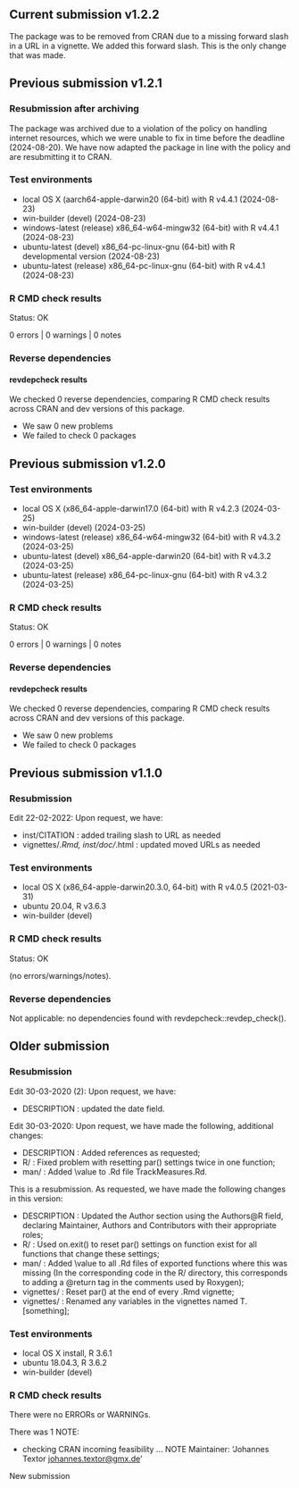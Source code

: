 ## Current submission v1.2.2

The package was to be removed from CRAN due to a missing forward slash in a URL 
in a vignette. We added this forward slash. This is the only change that was made.

## Previous submission v1.2.1

### Resubmission after archiving

The package was archived due to a violation of the policy on handling internet resources,
which we were unable to fix in time before the deadline (2024-08-20). We have now
adapted the package in line with the policy and are resubmitting it to CRAN. 


### Test environments
* local OS X (aarch64-apple-darwin20 (64-bit) with R v4.4.1 (2024-08-23) 
* win-builder (devel) (2024-08-23)
* windows-latest (release) x86_64-w64-mingw32 (64-bit) with R v4.4.1 (2024-08-23)
* ubuntu-latest (devel) x86_64-pc-linux-gnu (64-bit) with R developmental version (2024-08-23)
* ubuntu-latest (release) x86_64-pc-linux-gnu (64-bit) with R v4.4.1 (2024-08-23)


### R CMD check results

Status: OK

0 errors | 0 warnings | 0 notes

### Reverse dependencies

#### revdepcheck results

We checked 0 reverse dependencies, comparing R CMD check results across CRAN and dev versions of this package.

 * We saw 0 new problems
 * We failed to check 0 packages



## Previous submission v1.2.0


### Test environments
* local OS X (x86_64-apple-darwin17.0 (64-bit) with R v4.2.3 (2024-03-25)
* win-builder (devel) (2024-03-25)
* windows-latest (release) x86_64-w64-mingw32 (64-bit) with R v4.3.2 (2024-03-25)
* ubuntu-latest (devel) x86_64-apple-darwin20 (64-bit) with R v4.3.2 (2024-03-25)
* ubuntu-latest (release) x86_64-pc-linux-gnu (64-bit) with R v4.3.2 (2024-03-25)


### R CMD check results

Status: OK

0 errors | 0 warnings | 0 notes

### Reverse dependencies

#### revdepcheck results

We checked 0 reverse dependencies, comparing R CMD check results across CRAN and dev versions of this package.

 * We saw 0 new problems
 * We failed to check 0 packages


## Previous submission v1.1.0

### Resubmission

Edit 22-02-2022: Upon request, we have:

* inst/CITATION : added trailing slash to URL as needed
* vignettes/*.Rmd, inst/doc/*.html : updated moved URLs as needed

### Test environments
* local OS X (x86_64-apple-darwin20.3.0, 64-bit) with R v4.0.5 (2021-03-31)
* ubuntu 20.04, R v3.6.3
* win-builder (devel)

### R CMD check results

Status: OK

(no errors/warnings/notes).

### Reverse dependencies

Not applicable: no dependencies found with revdepcheck::revdep_check().


## Older submission

### Resubmission
Edit 30-03-2020 (2): Upon request, we have:

* DESCRIPTION : updated the date field.

Edit 30-03-2020: Upon request, we have made the following, additional changes:

* DESCRIPTION : Added references as requested;
* R/ : Fixed problem with resetting par() settings twice in one function;
* man/ : Added \value to .Rd file TrackMeasures.Rd.

This is a resubmission. As requested, we have made the following changes in this version:

* DESCRIPTION : Updated the Author section using the Authors@R field, declaring 
	Maintainer, Authors and Contributors with their appropriate roles;
* R/ : Used on.exit() to reset par() settings on function exist for all functions that 
	change these settings;
* man/ : Added \value to all .Rd files of exported functions where this was missing (In the
	corresponding code in the R/ directory, this corresponds to adding a @return tag
	in the comments used by Roxygen);
* vignettes/ : Reset par() at the end of every .Rmd vignette;
* vignettes/ : Renamed any variables in the vignettes named T.[something];


### Test environments
* local OS X install, R 3.6.1
* ubuntu 18.04.3, R 3.6.2
* win-builder (devel)

### R CMD check results
There were no ERRORs or WARNINGs. 

There was 1 NOTE:

* checking CRAN incoming feasibility ... NOTE
Maintainer: ‘Johannes Textor <johannes.textor@gmx.de>’

New submission
